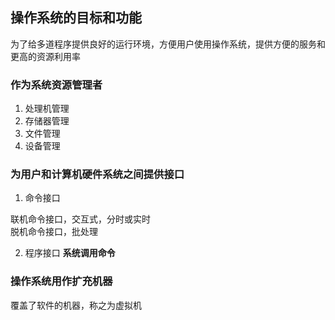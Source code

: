 ## 操作系统的目标和功能
为了给多道程序提供良好的运行环境，方便用户使用操作系统，提供方便的服务和更高的资源利用率

### 作为系统资源管理者

1. 处理机管理
2. 存储器管理
3. 文件管理
4. 设备管理

### 为用户和计算机硬件系统之间提供接口

1. 命令接口

联机命令接口，交互式，分时或实时</br>
脱机命令接口，批处理

2. 程序接口
**系统调用命令**

### 操作系统用作扩充机器
覆盖了软件的机器，称之为虚拟机

